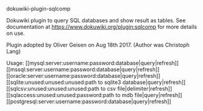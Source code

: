 dokuwiki-plugin-sqlcomp

Dokuwiki plugin to query SQL databases and show result as tables.
See documentation at https://www.dokuwiki.org/plugin:sqlcomp for more details on use.

Plugin adopted by Oliver Geisen on Aug 18th 2017. (Author was Christoph Lang)

Usage:
 [[mysql:server:username:password:database|query|refresh]]
 [[mssql:server:username:password:database|query|refresh]]
 [[oracle:server:username:password:database|query|refresh]]
 [[sqlite:unused:unused:unused:path to sqlite3 database|query|refresh]]
 [[sqlcsv:unused:unused:unused:path to csv file|delimiter|refresh]]
 [[sqlaccess:unused:unused:password:path to mdb file|query|refresh]]
 [[postgresql:server:username:password:database|query|refresh]]

